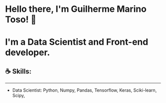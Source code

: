 # Hello there, I'm Guilherme Marino Toso! 👋

# I'm a Data Scientist and Front-end developer.

## ☕ Skills: 
--------
 - Data Scientist: Python, Numpy, Pandas, Tensorflow, Keras,
                  Sciki-learn, Scipy, 
